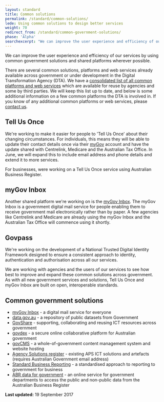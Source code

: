 ```yaml
---
layout: standard
title: Common solutions
permalink: /standard/common-solutions/
lede: Using common solutions to design better services
weight: 70
redirect_from: /standard/common-government-solutions/
phase: 'Alpha'
searchexcerpt: "We can improve the user experience and efficiency of our services by using common government solutions and shared platforms wherever possible."
---
```

We can improve the user experience and efficiency of our services by using common government solutions and shared platforms wherever possible.

There are several common solutions, platforms and web services already available across government or under development in the Digital Transformation Agency (DTA). We have a [consolidated list of all common platforms and web services](https://data.gov.au/dataset/common-platforms-and-web-services) which are available for reuse by agencies and some by third parties. We will keep this list up to date, and below is some additional information on a few common platforms the DTA is involved in. If you know of any additional common platforms or web services, please <a href="mailto:standard@digital.gov.au?subject=Common%20government%20solutions">contact us</a>.

## Tell Us Once
We're working to make it easier for people to 'Tell Us Once' about their changing circumstances. For individuals, this means they will be able to update their contact details once via their [myGov](https://my.gov.au) account and have the update shared with Centrelink, Medicare and the Australian Tax Office. In June, we will expand this to include email address and phone details and extend it to more services.

For businesses, were working on a Tell Us Once service using Australian Business Register.

## myGov Inbox
Another shared platform we're working on is the [myGov Inbox](https://my.gov.au). The myGov Inbox is a government digital mail service for people enabling them to receive government mail electronically rather than by paper. A few agencies like Centrelink and Medicare are already using the myGov Inbox and the Australian Tax Office will commence using it shortly.

## Govpass
We're working on the development of a National Trusted Digital Identity Framework designed to ensure a consistent approach to identity, authentication and authorisation across all our services.

We are working with agencies and the users of our services to see how best to improve and expand these common solutions across government. As with all new government services and solutions, Tell Us Once and myGov Inbox are built on open, interoperable standards.

## Common government solutions
* [myGov Inbox](https://my.gov.au) - a digital mail service for everyone
* [data.gov.au](https://data.gov.au) - a repository of public datasets from Government
* [GovShare](https://www.govshare.gov.au/) - supporting, collaborating and reusing ICT resources across government
* [govdex](https://govdex.gov.au) - a secure online collaborative platform for Australian government
* [govCMS](https://www.govcms.gov.au/) - a whole-of-government content management system and website hosting
* [Agency Solutions register](https://www.govshare.gov.au/item-search/?type=solutions) - existing APS ICT solutions and artefacts (requires Australian Government email address)
* [Standard Business Reporting](http://www.sbr.gov.au/) - a standardised approach to reporting to government for business
* [ABR data for government](https://abr.gov.au/) - an online service for government departments to access the public and non-public data from the Australian Business Register

**Last updated:** 19 September 2017

